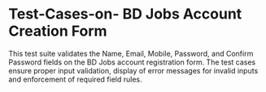 # Test-Cases-on- BD Jobs Account Creation Form
This test suite validates the Name, Email, Mobile, Password, and Confirm Password fields on the BD Jobs account registration form. The test cases ensure proper input validation, display of error messages for invalid inputs and enforcement of required field rules.
